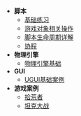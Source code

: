 * **脚本**
    * [基础练习](Unity/Introductory/脚本基础练习)
    * [游戏对象相关操作](Unity/Introductory/游戏对象相关操作)
    * [脚本生命周期详解](Unity/Introductory/Unity生命周期总结)
    * [协程](Unity/Introductory/协程)
* **物理引擎**
    * [物理引擎基础](Unity/Introductory/物理引擎基础)
* **GUI**
    * [UGUI基础案例](Unity/Introductory/UGUI基础案例)
* **游戏案例**
    * [拾荒者](Unity/Introductory/2DRoguelike游戏拾荒者)
    * [坦克大战](Unity/Introductory/坦克大战)
